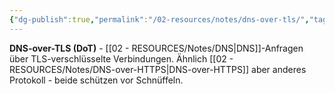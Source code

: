 ```yaml
---
{"dg-publish":true,"permalink":"/02-resources/notes/dns-over-tls/","tags":["informatik/netzwerk/dns/verschlüsselung","sicherheit/transport","informatik/netzwerk/dns","it-sicherheit"],"noteIcon":"","updated":"2025-09-10T16:35:12.000+02:00"}
---
```



**DNS-over-TLS (DoT)** - [[02 - RESOURCES/Notes/DNS\|DNS]]-Anfragen über TLS-verschlüsselte Verbindungen.
Ähnlich [[02 - RESOURCES/Notes/DNS-over-HTTPS\|DNS-over-HTTPS]] aber anderes Protokoll - beide schützen vor Schnüffeln.